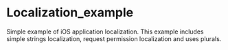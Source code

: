 # Localization_example
Simple example of iOS application localization. This example includes simple strings localization, request permission localization and uses plurals.
